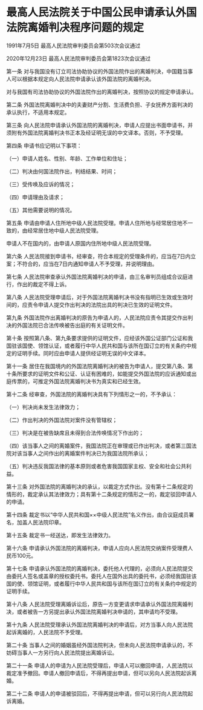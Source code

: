 # 最高人民法院关于中国公民申请承认外国法院离婚判决程序问题的规定

1991年7月5日 最高人民法院审判委员会第503次会议通过

2020年12月23日 最高人民法院审判委员会第1823次会议通过

<!-- INFO END -->

第一条 对与我国没有订立司法协助协议的外国法院作出的离婚判决，中国籍当事人可以根据本规定向人民法院申请承认该外国法院的离婚判决。

对与我国有司法协助协议的外国法院作出的离婚判决，按照协议的规定申请承认。

第二条 外国法院离婚判决中的夫妻财产分割、生活费负担、子女抚养方面判决的承认执行，不适用本规定。

第三条 向人民法院申请承认外国法院的离婚判决，申请人应提出书面申请书，并须附有外国法院离婚判决书正本及经证明无误的中文译本。否则，不予受理。

第四条 申请书应记明以下事项：

（一）申请人姓名、性别、年龄、工作单位和住址；

（二）判决由何国法院作出，判结结果、时间；

（三）受传唤及应诉的情况；

（四）申请理由及请求；

（五）其他需要说明的情况。

第五条 申请由申请人住所地中级人民法院受理。申请人住所地与经常居住地不一致的，由经常居住地中级人民法院受理。

申请人不在国内的，由申请人原国内住所地中级人民法院受理。

第六条 人民法院接到申请书，经审查，符合本规定的受理条件的，应当在7日内立案；不符合的，应当在7日内通知申请人不予受理，并说明理由。

第七条 人民法院审查承认外国法院离婚判决的申请，由三名审判员组成合议庭进行，作出的裁定不得上诉。

第八条 人民法院受理申请后，对于外国法院离婚判决书没有指明已生效或生效时间的，应责令申请人提交作出判决的法院出具的判决已生效的证明文件。

第九条 外国法院作出离婚判决的原告为申请人的，人民法院应责令其提交作出判决的外国法院已合法传唤被告出庭的有关证明文件。

第十条 按照第八条、第九条要求提供的证明文件，应经该外国公证部门公证和我国驻该国使、领馆认证，或者履行中华人民共和国与该所在国订立的有关条约中规定的证明手续。同时应由申请人提供经证明无误的中文译本。

第十一条 居住在我国境内的外国法院离婚判决的被告为申请人，提交第八条、第十条所要求的证明文件和公证、认证有困难的，如能提交外国法院的应诉通知或出庭传票的，可推定外国法院离婚判决书为真实和已经生效。

第十二条 经审查，外国法院的离婚判决具有下列情形之一的，不予承认：

（一）判决尚未发生法律效力；

（二）作出判决的外国法院对案件没有管辖权；

（三）判决是在被告缺席且未得到合法传唤情况下作出的；

（四）该当事人之间的离婚案件，我国法院正在审理或已作出判决，或者第三国法院对该当事人之间作出的离婚案件判决已为我国法院所承认；

（五）判决违反我国法律的基本原则或者危害我国国家主权、安全和社会公共利益。

第十三条 对外国法院的离婚判决的承认，以裁定方式作出。没有第十二条规定的情形的，裁定承认其法律效力；具有第十二条规定的情形之一的，裁定驳回申请人的申请。

第十四条 裁定书以“中华人民共和国××中级人民法院”名义作出，由合议庭成员署名，加盖人民法院印章。

第十五条 裁定书一经送达，即发生法律效力。

第十六条 申请承认外国法院的离婚判决，申请人应向人民法院交纳案件受理费人民币100元。

第十七条 申请承认外国法院的离婚判决，委托他人代理的，必须向人民法院提交由委托人签名或盖章的授权委托书。委托人在国外出具的委托书，必须经我国驻该国的使、领馆证明，或者履行中华人民共和国与该所在国订立的有关条约中规定的证明手续。

第十八条 人民法院受理离婚诉讼后，原告一方变更请求申请承认外国法院离婚判决，或者被告一方另提出承认外国法院离婚判决申请的，其申请均不受理。

第十九条 人民法院受理承认外国法院离婚判决的申请后，对方当事人向人民法院起诉离婚的，人民法院不予受理。

第二十条 当事人之间的婚姻虽经外国法院判决，但未向人民法院申请承认的，不妨碍当事人一方另行向人民法院提出离婚诉讼。

第二十一条 申请人的申请为人民法院受理后，申请人可以撤回申请，人民法院以裁定准予撤回。申请人撤回申请后，不得再提出申请，但可以另向人民法院起诉离婚。

第二十二条 申请人的申请被驳回后，不得再提出申请，但可以另行向人民法院起诉离婚。